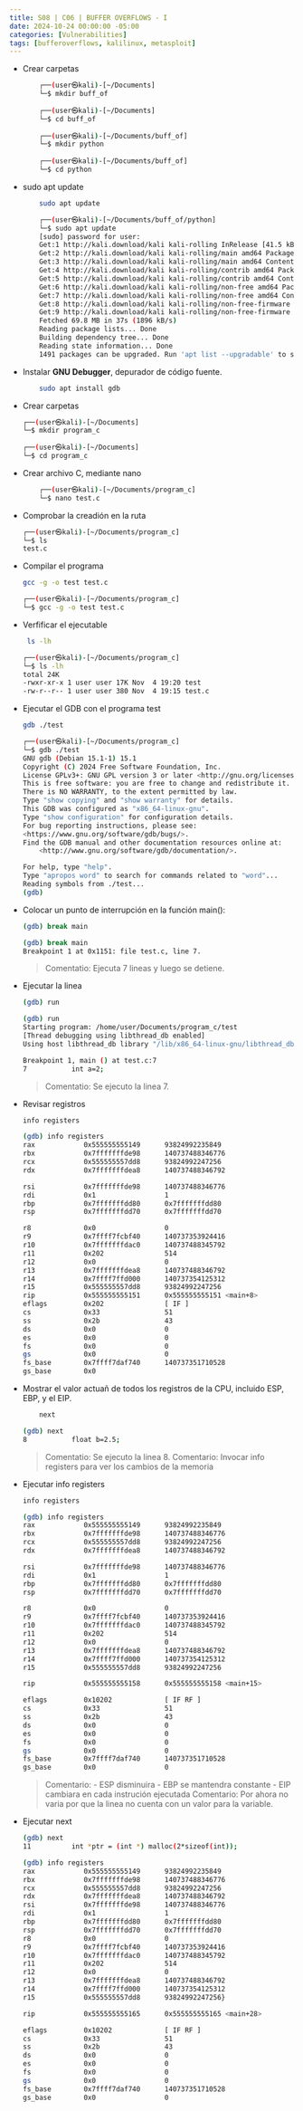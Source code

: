 ```yaml
---
title: S08 | C06 | BUFFER OVERFLOWS - I
date: 2024-10-24 00:00:00 -05:00
categories: [Vulnerabilities]
tags: [bufferoverflows, kalilinux, metasploit]
---
```



- Crear carpetas 

    ```bash                            
        ┌──(user㉿kali)-[~/Documents]
        └─$ mkdir buff_of
                                                  
        ┌──(user㉿kali)-[~/Documents]
        └─$ cd buff_of  
                    
        ┌──(user㉿kali)-[~/Documents/buff_of]
        └─$ mkdir python 
                       
        ┌──(user㉿kali)-[~/Documents/buff_of]
        └─$ cd python 
    ```
- sudo apt update 
    ```bash
        sudo apt update
    ```

    ```bash
        ┌──(user㉿kali)-[~/Documents/buff_of/python]
        └─$ sudo apt update                        
        [sudo] password for user: 
        Get:1 http://kali.download/kali kali-rolling InRelease [41.5 kB]
        Get:2 http://kali.download/kali kali-rolling/main amd64 Packages [20.2 MB]
        Get:3 http://kali.download/kali kali-rolling/main amd64 Contents (deb) [48.1 MB]                                  
        Get:4 http://kali.download/kali kali-rolling/contrib amd64 Packages [112 kB]                                       
        Get:5 http://kali.download/kali kali-rolling/contrib amd64 Contents (deb) [273 kB]                                 
        Get:6 http://kali.download/kali kali-rolling/non-free amd64 Packages [197 kB]                                      
        Get:7 http://kali.download/kali kali-rolling/non-free amd64 Contents (deb) [876 kB]                                
        Get:8 http://kali.download/kali kali-rolling/non-free-firmware amd64 Packages [10.8 kB]                            
        Get:9 http://kali.download/kali kali-rolling/non-free-firmware amd64 Contents (deb) [22.8 kB]                      
        Fetched 69.8 MB in 37s (1896 kB/s)                                                                                 
        Reading package lists... Done
        Building dependency tree... Done
        Reading state information... Done
        1491 packages can be upgraded. Run 'apt list --upgradable' to see them.
    ```

- Instalar **GNU Debugger**, depurador de código fuente.

    ```bash
        sudo apt install gdb
    ```
- Crear carpetas

    ```bash
    ┌──(user㉿kali)-[~/Documents]
    └─$ mkdir program_c
                                                                                                                        
    ┌──(user㉿kali)-[~/Documents]
    └─$ cd program_c 
 
    ```

- Crear archivo C, mediante nano

    ```bash
        ┌──(user㉿kali)-[~/Documents/program_c]
        └─$ nano test.c   
    ```

- Comprobar la creadión en la ruta

    ```bash
    ┌──(user㉿kali)-[~/Documents/program_c]
    └─$ ls
    test.c
    ```
- Compilar el programa

    ```bash
    gcc -g -o test test.c
    ```
    ```bash
    ┌──(user㉿kali)-[~/Documents/program_c]
    └─$ gcc -g -o test test.c                  
    ```

- Verfificar el ejecutable 
    ```bash
     ls -lh
    ```
    ```bash           
    ┌──(user㉿kali)-[~/Documents/program_c]
    └─$ ls -lh
    total 24K
    -rwxr-xr-x 1 user user 17K Nov  4 19:20 test
    -rw-r--r-- 1 user user 380 Nov  4 19:15 test.c
    ```

- Ejecutar el GDB con el programa test
    ```bash
    gdb ./test
    ```
    ```bash
    ┌──(user㉿kali)-[~/Documents/program_c]
    └─$ gdb ./test           
    GNU gdb (Debian 15.1-1) 15.1
    Copyright (C) 2024 Free Software Foundation, Inc.
    License GPLv3+: GNU GPL version 3 or later <http://gnu.org/licenses/gpl.html>
    This is free software: you are free to change and redistribute it.
    There is NO WARRANTY, to the extent permitted by law.
    Type "show copying" and "show warranty" for details.
    This GDB was configured as "x86_64-linux-gnu".
    Type "show configuration" for configuration details.
    For bug reporting instructions, please see:
    <https://www.gnu.org/software/gdb/bugs/>.
    Find the GDB manual and other documentation resources online at:
        <http://www.gnu.org/software/gdb/documentation/>.

    For help, type "help".
    Type "apropos word" to search for commands related to "word"...
    Reading symbols from ./test...
    (gdb) 

    ```
- Colocar un punto de interrupción en la función main():

    ```bash
    (gdb) break main 
    ```
    ```bash
    (gdb) break main 
    Breakpoint 1 at 0x1151: file test.c, line 7.
    ```
    > Comentatio: Ejecuta 7 lineas y luego se detiene.

- Ejecutar la linea
    ```bash
    (gdb) run 
    ```

    ```bash
    (gdb) run
    Starting program: /home/user/Documents/program_c/test 
    [Thread debugging using libthread_db enabled]
    Using host libthread_db library "/lib/x86_64-linux-gnu/libthread_db.so.1".

    Breakpoint 1, main () at test.c:7
    7           int a=2;
    ```
    > Comentatio: Se ejecuto la linea 7.

- Revisar registros
    ```bash
    info registers
    ```
    ```bash
    (gdb) info registers
    rax            0x555555555149      93824992235849
    rbx            0x7fffffffde98      140737488346776
    rcx            0x555555557dd8      93824992247256
    rdx            0x7fffffffdea8      140737488346792

    rsi            0x7fffffffde98      140737488346776
    rdi            0x1                 1
    rbp            0x7fffffffdd80      0x7fffffffdd80
    rsp            0x7fffffffdd70      0x7fffffffdd70

    r8             0x0                 0
    r9             0x7ffff7fcbf40      140737353924416
    r10            0x7fffffffdac0      140737488345792
    r11            0x202               514
    r12            0x0                 0
    r13            0x7fffffffdea8      140737488346792
    r14            0x7ffff7ffd000      140737354125312
    r15            0x555555557dd8      93824992247256
    rip            0x555555555151      0x555555555151 <main+8>
    eflags         0x202               [ IF ]
    cs             0x33                51
    ss             0x2b                43
    ds             0x0                 0
    es             0x0                 0
    fs             0x0                 0
    gs             0x0                 0
    fs_base        0x7ffff7daf740      140737351710528
    gs_base        0x0 
    ```
- Mostrar el valor actuañ de todos los registros de la CPU, incluido ESP, EBP, y el EIP.
    ```bash
        next
    ```
    ```bash
    (gdb) next
    8           float b=2.5;
    ```
    > Comentatio: Se ejecuto la linea 8.
    > Comentario: Invocar info registers para ver los cambios de la memoria

- Ejecutar info registers
    ```bash
    info registers
    ```
    ```bash
    (gdb) info registers
    rax            0x555555555149      93824992235849
    rbx            0x7fffffffde98      140737488346776
    rcx            0x555555557dd8      93824992247256
    rdx            0x7fffffffdea8      140737488346792

    rsi            0x7fffffffde98      140737488346776
    rdi            0x1                 1
    rbp            0x7fffffffdd80      0x7fffffffdd80
    rsp            0x7fffffffdd70      0x7fffffffdd70

    r8             0x0                 0
    r9             0x7ffff7fcbf40      140737353924416
    r10            0x7fffffffdac0      140737488345792
    r11            0x202               514
    r12            0x0                 0
    r13            0x7fffffffdea8      140737488346792
    r14            0x7ffff7ffd000      140737354125312
    r15            0x555555557dd8      93824992247256

    rip            0x555555555158      0x555555555158 <main+15>

    eflags         0x10202             [ IF RF ]
    cs             0x33                51
    ss             0x2b                43
    ds             0x0                 0
    es             0x0                 0
    fs             0x0                 0
    gs             0x0                 0
    fs_base        0x7ffff7daf740      140737351710528
    gs_base        0x0                 0

    ```
    > Comentario: 
        - ESP disminuira
        - EBP se mantendra constante
        - EIP cambiara en cada instrución ejecutada
    > Comentario: Por ahora no varia por que la linea no cuenta con un valor para la variable.

- Ejecutar next

    ```bash
    (gdb) next
    11          int *ptr = (int *) malloc(2*sizeof(int));
    ```

    ```bash
    (gdb) info registers
    rax            0x555555555149      93824992235849
    rbx            0x7fffffffde98      140737488346776
    rcx            0x555555557dd8      93824992247256
    rdx            0x7fffffffdea8      140737488346792
    rsi            0x7fffffffde98      140737488346776
    rdi            0x1                 1
    rbp            0x7fffffffdd80      0x7fffffffdd80
    rsp            0x7fffffffdd70      0x7fffffffdd70
    r8             0x0                 0
    r9             0x7ffff7fcbf40      140737353924416
    r10            0x7fffffffdac0      140737488345792
    r11            0x202               514
    r12            0x0                 0
    r13            0x7fffffffdea8      140737488346792
    r14            0x7ffff7ffd000      140737354125312
    r15            0x555555557dd8      93824992247256}

    rip            0x555555555165      0x555555555165 <main+28>

    eflags         0x10202             [ IF RF ]
    cs             0x33                51
    ss             0x2b                43
    ds             0x0                 0
    es             0x0                 0
    fs             0x0                 0
    gs             0x0                 0
    fs_base        0x7ffff7daf740      140737351710528
    gs_base        0x0                 0

    ```



